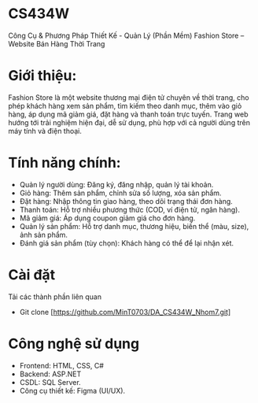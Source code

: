 # CS434W
Công Cụ &amp; Phương Pháp Thiết Kế - Quản Lý (Phần Mềm)
Fashion Store – Website Bán Hàng Thời Trang
# Giới thiệu:
Fashion Store là một website thương mại điện tử chuyên về thời trang, cho phép khách hàng xem sản phẩm, tìm kiếm theo danh mục, thêm vào giỏ hàng, áp dụng mã giảm giá, đặt hàng và thanh toán trực tuyến.
Trang web hướng tới trải nghiệm hiện đại, dễ sử dụng, phù hợp với cả người dùng trên máy tính và điện thoại.
# Tính năng chính:
  + Quản lý người dùng: Đăng ký, đăng nhập, quản lý tài khoản.
  + Giỏ hàng: Thêm sản phẩm, chỉnh sửa số lượng, xóa sản phẩm.
  + Đặt hàng: Nhập thông tin giao hàng, theo dõi trạng thái đơn hàng.
  + Thanh toán: Hỗ trợ nhiều phương thức (COD, ví điện tử, ngân hàng).
  + Mã giảm giá: Áp dụng coupon giảm giá cho đơn hàng.
  + Quản lý sản phẩm: Hỗ trợ danh mục, thương hiệu, biến thể (màu, size), ảnh sản phẩm.
  + Đánh giá sản phẩm (tùy chọn): Khách hàng có thể để lại nhận xét.
# Cài đặt
Tải các thành phần liên quan
  + Git clone [https://github.com/MinT0703/DA_CS434W_Nhom7.git]
# Công nghệ sử dụng
  + Frontend: HTML, CSS, C#
  + Backend: ASP.NET
  + CSDL: SQL Server.
  + Công cụ thiết kế: Figma (UI/UX).
